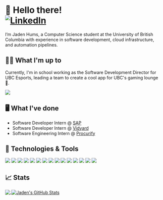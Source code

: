 <h1>
  👋 Hello there!
  <br/>
  <a href="https://www.linkedin.com/in/jaden-hums">
    <img src="https://img.shields.io/badge/linkedin-%230A66C2.svg?style=plastic&logo=linkedin&logoColor=white" alt="LinkedIn"/>  
  </a>
</h1>

I’m Jaden Hums, a Computer Science student at the University of British Columbia with experience in software development, cloud infrastructure, and automation pipelines. 

## 👨‍💻 What I'm up to

Currently, I'm in school working as the Software Development Director for UBC Esports, leading a team to create a cool app for UBC's gaming lounge :space_invader:. 

<a href="https://github.com/ubcesports/lounge-hub">
  <img align="center" src="https://github-readme-stats.vercel.app/api/pin/?username=ubcesports&repo=lounge-hub&title_color=ffffff&text_color=c9cacc&icon_color=1a43c9&bg_color=1d1f21" />
</a>

## 🖥️ What I've done
- Software Developer Intern @ [SAP](https://www.sap.com/)
- Software Developer Intern @ [Vidyard](https://www.vidyard.com/)
- Software Engineering Intern @ [Procurify](https://www.procurify.com/)

## 🔧 Technologies & Tools
![](https://img.shields.io/badge/Code-Python-informational?style=flat&logo=python&logoColor=white&color=1a43c9)
![](https://img.shields.io/badge/Code-Java-informational?style=flat&logo=java&logoColor=white&color=1a43c9)
![](https://img.shields.io/badge/Code-JavaScript-informational?style=flat&logo=javascript&logoColor=white&color=1a43c9)
![](https://img.shields.io/badge/Tools-PostgreSQL-informational?style=flat&logo=postgresql&logoColor=white&color=1a43c9)
![](https://img.shields.io/badge/Tools-Docker-informational?style=flat&logo=docker&logoColor=white&color=1a43c9)
![](https://img.shields.io/badge/Tools-Kubernetes-informational?style=flat&logo=kubernetes&logoColor=white&color=1a43c9)
![](https://img.shields.io/badge/Code-Groovy-informational?style=flat&logo=apachegroovy&logoColor=white&color=1a43c9)
![](https://img.shields.io/badge/Code-TypeScript-informational?style=flat&logo=typescript&logoColor=white&color=1a43c9)
![](https://img.shields.io/badge/Tools-Jenkins-informational?style=flat&logo=jenkins&logoColor=white&color=1a43c9)
![](https://img.shields.io/badge/Tools-React-informational?style=flat&logo=react&logoColor=white&color=1a43c9)
![](https://img.shields.io/badge/Tools-Django-informational?style=flat&logo=django&logoColor=white&color=1a43c9)
![](https://img.shields.io/badge/Tools-Node.js-informational?style=flat&logo=nodedotjs&logoColor=white&color=1a43c9)
![](https://img.shields.io/badge/Tools-Express.js-informational?style=flat&logo=express&logoColor=white&color=1a43c9)
![](https://img.shields.io/badge/Tools-GHA-informational?style=flat&logo=githubactions&logoColor=white&color=1a43c9)
![](https://img.shields.io/badge/Tools-AWS-informational?style=flat&logo=amazonwebservices&logoColor=white&color=1a43c9)

## 📈 Stats
<a href="https://github.com/Jaden51">
  <img align="center" src="https://github-readme-stats.vercel.app/api/top-langs/?username=Jaden51&hide=java,html,tex&title_color=ffffff&text_color=c9cacc&icon_color=2bbc8a&bg_color=1d1f21&langs_count=3&exclude_repo=dsci-100-project-008-30" />
</a>
<a href="https://github.com/Jaden51">
  <img align="center" src="https://github-readme-stats.vercel.app/api?username=Jaden51&show_icons=true&line_height=27&count_private=true&title_color=ffffff&text_color=c9cacc&icon_color=1a43c9&bg_color=1d1f21" alt="Jaden's GitHub Stats" />
</a>
